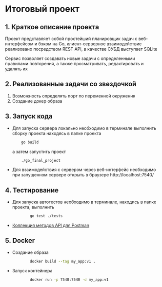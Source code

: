 # Итоговый проект

## 1. Краткое описание проекта
Проект представляет собой простейший планировщик задач с веб-интерфейсом и бэком на Go, клиент-серверное взаимодействие реализовано посредством REST API, в качестве СУБД выступает SQLite

Сервис позволяет создавать новые задачи с определенными правилами повторения, а также просматривать, редактировать и удалять их

## 2. Реализованные задачи со звездочкой
1. Возможность определять порт по переменной окружения
2. Создание докер образа

## 3. Запуск кода
 - Для запуска сервера локально необходимо в терминале выполнить сборку проекта находясь в папке проекта
    ```sh
        go build
    ```
    а затем запустить проект
    ```sh
        ./go_final_project 
    ```
 - Для взаимодействия с сервером через веб-интерфейс необходимо при запущенном сервере открыть в браузере
http://localhost:7540/

## 4. Тестирование
- Для запуска автотестов необходимо в терминале, находись в папке проекта, выполнить
    ```sh
            go test ./tests
    ```
- [Коллекция методов API для Postman](https://www.postman.com/timur-tikhomirov/workspace/yandex/request/)

## 5. Docker
- Создание образа
    ```sh
            docker build --tag my_app:v1 .
    ```
- Запуск контейнера 
    ```sh
            docker run -p 7540:7540 -d my_app:v1
    ```